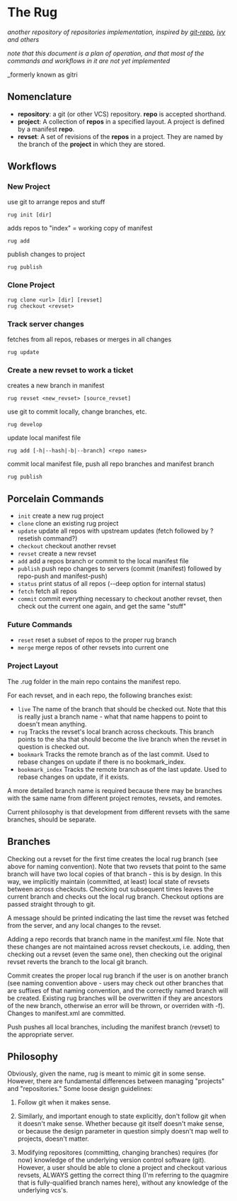 # The Rug #
_another repository of repositories implementation, inspired by [git-repo](http://code.google.com/p/git-repo), [ivy](http://ant.apache.org/ivy/) and others_

_note that this document is a plan of operation, and that most of the commands and workflows in it are not yet implemented_

_formerly known as gitri

## Nomenclature ##
- __repository__: a git (or other VCS) repository.  __repo__ is accepted shorthand.
- __project__: A collection of __repos__ in a specified layout.  A project is defined by a manifest __repo__.
- __revset__: A set of revisions of the __repos__ in a project.  They are named by the branch of the __project__ in which they are stored.

## Workflows ##

### New Project ####
use git to arrange repos and stuff

	rug init [dir]

adds repos to "index" = working copy of manifest

	rug add

publish changes to project

	rug publish

### Clone Project ###

	rug clone <url> [dir] [revset]
	rug checkout <revset>

### Track server changes ###
fetches from all repos, rebases or merges in all changes

	rug update

### Create a new revset to work a ticket ###
creates a new branch in manifest

	rug revset <new_revset> [source_revset]

use git to commit locally, change branches, etc.

	rug develop

update local manifest file

	rug add [-h|--hash|-b|--branch] <repo names>

commit local manifest file, push all repo branches and manifest branch

	rug publish

## Porcelain Commands ##
- `init` create a new rug project
- `clone` clone an existing rug project
- `update` update all repos with upstream updates (fetch followed by ?resetish command?)
- `checkout` checkout another revset
- `revset` create a new revset
- `add` add a repos branch or commit to the local manifest file
- `publish` push repo changes to servers (commit (manifest) followed by repo-push and manifest-push)
- `status` print status of all repos (--deep option for internal status)
- `fetch` fetch all repos
- `commit` commit everything necessary to checkout another revset, then check out the current one again, and get the same "stuff"

### Future Commands ###
- `reset` reset a subset of repos to the proper rug branch
- `merge` merge repos of other revsets into current one

### Project Layout ###
The .rug folder in the main repo contains the manifest repo.

For each revset, and in each repo, the following branches exist:

- `live` The name of the branch that should be checked out.  Note that this is really just a branch name - what that name happens to point to doesn't mean anything.
- `rug` Tracks the revset's local branch across checkouts.  This branch points to the sha that should become the live branch when the revset in question is checked out.
- `bookmark` Tracks the remote branch as of the last commit.  Used to rebase changes on update if there is no bookmark_index.
- `bookmark_index` Tracks the remote branch as of the last update.  Used to rebase changes on update, if it exists.

A more detailed branch name is required because there may be branches with the same name from different project remotes, revsets, and remotes.

Current philosophy is that development from different revsets with the same branches, should be separate.

## Branches ##
Checking out a revset for the first time creates the local rug branch (see above for naming convention).  Note that
two revsets that point to the same branch will have two local copies of that branch - this is by design.  In this way,
we implicitly maintain (committed, at least) local state of revsets between across checkouts.
Checking out subsequent times leaves the current branch and checks out the local rug branch.  Checkout options are passed straight
through to git.

A message should be printed indicating the last time the revset was fetched from the server, and any local changes to the revset.

Adding a repo records that branch name in the manifest.xml file.  Note that these changes are not maintained across revset checkouts, i.e.
adding, then checking out a revset (even the same one), then checking out the original revset reverts the branch to the local git branch.

Commit creates the proper local rug branch if the user is on another branch (see naming convention above - users may check out other
branches that are suffixes of that naming convention, and the correctly named branch will be created.  Existing rug branches will be
overwritten if they are ancestors of the new branch, otherwise an error will be thrown, or overriden with -f).  Changes to manifest.xml
are committed.

Push pushes all local branches, including the manifest branch (revset) to the appropriate server.

## Philosophy ##
Obviously, given the name, rug is meant to mimic git in some sense.  However, there are fundamental differences between managing "projects" and "repositories."
Some loose design guidelines:

1. Follow git when it makes sense.

2. Similarly, and important enough to state explicitly, don't follow git when it doesn't make sense.  Whether because git itself doesn't make sense, or because the design parameter in question simply doesn't map well to projects, doesn't matter.

3. Modifying repositores (committing, changing branches) requires (for now) knowledge of the underlying version control software (git).  However, a user should be able to clone a project and checkout various revsets, ALWAYS getting the correct thing (I'm referring to the quagmire that is fully-qualified branch names here), without any knowledge of the underlying vcs's.
